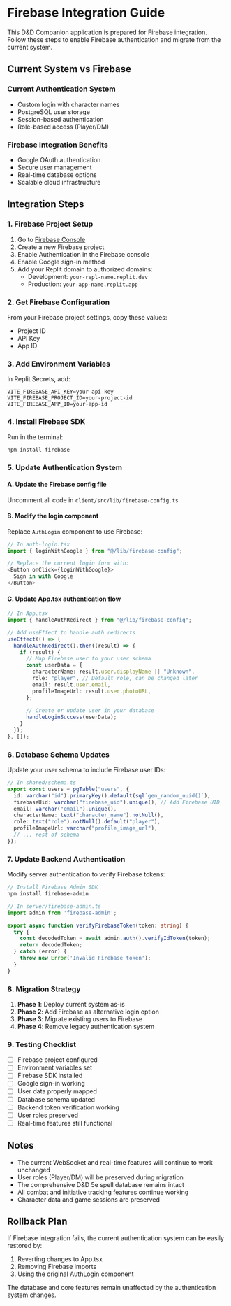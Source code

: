 # Firebase Integration Guide

This D&D Companion application is prepared for Firebase integration. Follow these steps to enable Firebase authentication and migrate from the current system.

## Current System vs Firebase

### Current Authentication System
- Custom login with character names
- PostgreSQL user storage
- Session-based authentication
- Role-based access (Player/DM)

### Firebase Integration Benefits
- Google OAuth authentication
- Secure user management
- Real-time database options
- Scalable cloud infrastructure

## Integration Steps

### 1. Firebase Project Setup

1. Go to [Firebase Console](https://console.firebase.google.com/)
2. Create a new Firebase project
3. Enable Authentication in the Firebase console
4. Enable Google sign-in method
5. Add your Replit domain to authorized domains:
   - Development: `your-repl-name.replit.dev`
   - Production: `your-app-name.replit.app`

### 2. Get Firebase Configuration

From your Firebase project settings, copy these values:
- Project ID
- API Key
- App ID

### 3. Add Environment Variables

In Replit Secrets, add:
```
VITE_FIREBASE_API_KEY=your-api-key
VITE_FIREBASE_PROJECT_ID=your-project-id
VITE_FIREBASE_APP_ID=your-app-id
```

### 4. Install Firebase SDK

Run in the terminal:
```bash
npm install firebase
```

### 5. Update Authentication System

#### A. Update the Firebase config file
Uncomment all code in `client/src/lib/firebase-config.ts`

#### B. Modify the login component
Replace `AuthLogin` component to use Firebase:

```typescript
// In auth-login.tsx
import { loginWithGoogle } from "@/lib/firebase-config";

// Replace the current login form with:
<Button onClick={loginWithGoogle}>
  Sign in with Google
</Button>
```

#### C. Update App.tsx authentication flow
```typescript
// In App.tsx
import { handleAuthRedirect } from "@/lib/firebase-config";

// Add useEffect to handle auth redirects
useEffect(() => {
  handleAuthRedirect().then((result) => {
    if (result) {
      // Map Firebase user to your user schema
      const userData = {
        characterName: result.user.displayName || "Unknown",
        role: "player", // Default role, can be changed later
        email: result.user.email,
        profileImageUrl: result.user.photoURL,
      };
      
      // Create or update user in your database
      handleLoginSuccess(userData);
    }
  });
}, []);
```

### 6. Database Schema Updates

Update your user schema to include Firebase user IDs:

```typescript
// In shared/schema.ts
export const users = pgTable("users", {
  id: varchar("id").primaryKey().default(sql`gen_random_uuid()`),
  firebaseUid: varchar("firebase_uid").unique(), // Add Firebase UID
  email: varchar("email").unique(),
  characterName: text("character_name").notNull(),
  role: text("role").notNull().default("player"),
  profileImageUrl: varchar("profile_image_url"),
  // ... rest of schema
});
```

### 7. Update Backend Authentication

Modify server authentication to verify Firebase tokens:

```typescript
// Install Firebase Admin SDK
npm install firebase-admin

// In server/firebase-admin.ts
import admin from 'firebase-admin';

export async function verifyFirebaseToken(token: string) {
  try {
    const decodedToken = await admin.auth().verifyIdToken(token);
    return decodedToken;
  } catch (error) {
    throw new Error('Invalid Firebase token');
  }
}
```

### 8. Migration Strategy

1. **Phase 1**: Deploy current system as-is
2. **Phase 2**: Add Firebase as alternative login option
3. **Phase 3**: Migrate existing users to Firebase
4. **Phase 4**: Remove legacy authentication system

### 9. Testing Checklist

- [ ] Firebase project configured
- [ ] Environment variables set
- [ ] Firebase SDK installed
- [ ] Google sign-in working
- [ ] User data properly mapped
- [ ] Database schema updated
- [ ] Backend token verification working
- [ ] User roles preserved
- [ ] Real-time features still functional

## Notes

- The current WebSocket and real-time features will continue to work unchanged
- User roles (Player/DM) will be preserved during migration
- The comprehensive D&D 5e spell database remains intact
- All combat and initiative tracking features continue working
- Character data and game sessions are preserved

## Rollback Plan

If Firebase integration fails, the current authentication system can be easily restored by:
1. Reverting changes to App.tsx
2. Removing Firebase imports
3. Using the original AuthLogin component

The database and core features remain unaffected by the authentication system changes.